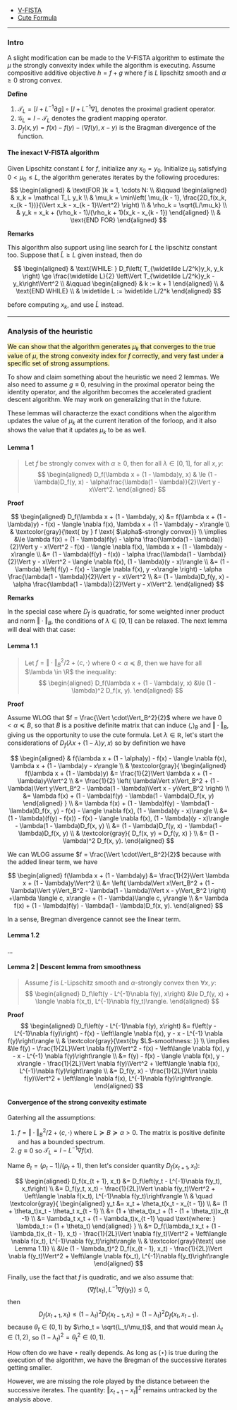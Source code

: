 - [V-FISTA](V-FISTA.md)
- [Cute Formula](../AMATH%20516%20Numerical%20Optimizations/Background/Euclidean%20Jensen's%20Equality.md)



---
### **Intro**

A slight modification can be made to the V-FISTA algorithm to estimate the $\mu$ the strongly convexity index while the algorithm is executing. 
Assume compositive additive objective $h = f + g$ where $f$ is $L$ lipschitz smooth and $\alpha \ge 0$ strong convex. 

**Define**
1. $\mathcal T_L = [I + L^{-1}\partial g]\circ[I + L^{-1}\nabla]$, denotes the proximal gradient operator. 
2. $\mathcal G_L = I - \mathcal T_L$ denotes the gradient mapping operator. 
3. $D_f(x, y) = f(x) - f(y) - \langle \nabla f(y), x - y\rangle$ is the Bragman divergence of the function. 

#### **The inexact V-FISTA algorithm**

Given Lipschitz constant $L$ for $f$, initialize any $x_0 = y_0$. 
Initialize $\mu_0$ satisfying $0 < \mu_0 \le L$, the algorithm generates iterates by the following procedures: 
$$
\begin{aligned}
    & \text{FOR }k = 1, \cdots N: 
    \\
    &\qquad
    \begin{aligned}
        & x_k = \mathcal T_L y_k
        \\
        & \mu_k = \min\left(
            \mu_{k - 1},
            \frac{2D_f(x_k, x_{k - 1})}{\Vert x_k - x_{k - 1}\Vert^2}
        \right)
        \\
        & \rho_k = \sqrt{L/\mu_k}
        \\
        & y_k = x_k + (\rho_k - 1)/(\rho_k + 1)(x_k - x_{k - 1})   
    \end{aligned}
    \\
    & \text{END FOR}
\end{aligned}
$$

**Remarks**

This algorithm also support using line search for $L$ the lipschitz constant too.
Suppose that $\widetilde L \ge L$ given instead, then do

$$
\begin{aligned}
    & \text{WHILE: }
    D_f\left(
        T_{\widetilde L/2^k}y_k, y_k
    \right) \ge 
    \frac{\widetilde L}{2}
    \left\Vert T_{\widetilde L/2^k}y_k - y_k\right\Vert^2
    \\
    &\qquad 
    \begin{aligned}
        & k := k + 1   
    \end{aligned}
    \\
    & \text{END WHILE}
    \\
    & \widetilde L := \widetilde L/2^k
\end{aligned}
$$

before computing $x_k$, and use $\widetilde L$ instead. 


----
### **Analysis of the heuristic**

<mark style="background: #FFF3A3A6;">We can show that the algorithm generates $\mu_k$ that converges to the true value of $\mu$, the strong convexity index for $f$ correctly, and very fast under a specific set of strong assumptions. 
</mark>

To show and claim something about the heuristic we need 2 lemmas. 
We also need to assume $g\equiv 0$, resulving in the proximal operator being the identity operator, and the algorithm becomes the accelerated gradient descent algorithm. 
We may work on generalizing that in the future. 

These lemmas will characterze the exact conditions when the algorithm updates the value of $\mu_k$ at the current iteration of the forloop, and it also shows the value that it updates $\mu_k$  to be as well. 

#### **Lemma 1**
> Let $f$ be strongly convex with $\alpha \ge 0$, then for all $\lambda \in [0, 1]$, for all $x, y$: 
> $$
> \begin{aligned}
>     D_f(\lambda x + (1 - \lambda)y, x)
>     & \le 
>     (1 - \lambda)D_f(y, x) - \alpha\frac{\lambda(1 - \lambda)}{2}\Vert y - x\Vert^2. 
> \end{aligned}
> $$

**Proof**

$$
\begin{aligned}
    D_f(\lambda x + (1 - \lambda)y, x)
    &= 
    f(\lambda x + (1 - \lambda)y) 
    - f(x) 
    - \langle \nabla f(x), \lambda x + (1 - \lambda)y - x\rangle
    \\
    & 
    \textcolor{gray}{\text{ by } f \text{ $\alpha$-strongly convex}}
    \\
    \implies &\le 
    \lambda f(x) + (1 - \lambda)f(y)
    - \alpha \frac{\lambda(1 - \lambda)}{2}\Vert y - x\Vert^2
    - f(x) 
    - \langle \nabla f(x), \lambda x + (1 - \lambda)y - x\rangle
    \\
    &= 
    (1 - \lambda)(f(y) - f(x))
    - \alpha \frac{\lambda(1 - \lambda)}{2}\Vert y - x\Vert^2
    - \langle \nabla f(x), (1 - \lambda)(y - x)\rangle
    \\
    &= (1 - \lambda)
    \left(
        f(y) - f(x) - \langle \nabla f(x), y -x\rangle
    \right)
    - \alpha \frac{\lambda(1 - \lambda)}{2}\Vert y - x\Vert^2
    \\
    &= (1 - \lambda)D_f(y, x) - \alpha \frac{\lambda(1 - \lambda)}{2}\Vert y - x\Vert^2. 
\end{aligned}
$$

**Remarks**

In the special case where $D_f$ is quadratic, for some weighted inner product and norm $\Vert \cdot\Vert_B$, the conditions of $\lambda \in [0, 1]$ can be relaxed. 
The next lemma will deal with that case: 

#### **Lemma 1.1**
> Let $f = \Vert \cdot\Vert^2_B/2 + \langle c, \cdot\rangle$ where $0 < \alpha \preceq B$, then we have for all $\lambda \in \R$ the inequality: 
> $$
> \begin{aligned}
>    D_f(\lambda x + (1 - \lambda)y, x) 
>    &\le 
>    (1 - \lambda)^2 D_f(x, y).
> \end{aligned}
> $$

**Proof**

Assume WLOG that $f = \frac{\Vert \cdot\Vert_B^2}{2}$ where we have $0 < \alpha \preceq B$, so that $B$ is a positive definite matrix that can induce $\langle ,\rangle_B$ and $\Vert \cdot\Vert_B$, giving us the opportunity to use the cute formula. 
Let $\lambda \in \mathbb R$, let's start the considerations of $D_f(\lambda x + (1 - \lambda)y, x)$ so by definition we have 

$$
\begin{aligned}
    & f(\lambda x + (1 - \alpha)y) - f(x) - \langle \nabla f(x), \lambda x + (1 - \lambda)y - x\rangle
    \\
    & \textcolor{gray}{
        \begin{aligned}
            f(\lambda x + (1 - \lambda)y) 
            &= 
            \frac{1}{2}\Vert \lambda x + (1 - \lambda)y\Vert^2
            \\
            &= 
            \frac{1}{2}
            \left(
                \lambda\Vert x\Vert_B^2 + (1 - \lambda)\Vert y\Vert_B^2
                - \lambda(1 - \lambda)\Vert x - y\Vert_B^2
            \right)
            \\
            &= 
            \lambda f(x) + (1 - \lambda)f(y) - \lambda(1 - \lambda)D_f(x, y)
        \end{aligned}
    }
    \\
    &= 
    \lambda f(x) + (1 - \lambda)f(y) - \lambda(1 - \lambda)D_f(x, y)
    - f(x) - \langle \nabla f(x), (1 - \lambda)(y - x)\rangle
    \\
    &= 
    (1 - \lambda)(f(y) - f(x))
    - f(x) - \langle \nabla f(x), (1 - \lambda)(y - x)\rangle
    - \lambda(1 - \lambda)D_f(x, y)
    \\
    &= (1 - \lambda)D_f(y, x) - \lambda(1 - \lambda)D_f(x, y)
    \\
    & 
    \textcolor{gray}{
        D_f(x, y) = D_f(y, x)
    }
    \\
    &= (1 - \lambda)^2 D_f(x, y). 
\end{aligned}
$$

We can WLOG assume $f = \frac{\Vert \cdot\Vert_B^2}{2}$ because with the added linear term, we have 

$$
\begin{aligned}
    f(\lambda x + (1 - \lambda)y) 
    &= 
    \frac{1}{2}\Vert \lambda x + (1 - \lambda)y\Vert^2
    \\
    &= \left(
        \lambda\Vert x\Vert_B^2 + (1 - \lambda)\Vert y\Vert_B^2
        - \lambda(1 - \lambda)\Vert x - y\Vert_B^2
    \right)
    +\lambda \langle c, x\rangle + (1 - \lambda)\langle c, y\rangle
    \\
    &= 
    \lambda f(x) + (1 - \lambda)f(y) - \lambda(1 - \lambda)D_f(x, y). 
\end{aligned}
$$

In a sense, Bregman divergence cannot see the linear term. 



#### **Lemma 1.2**
... 


#### **Lemma 2 | Descent lemma from smoothness**
> Assume $f$ is $L$-Lipschitz smooth and $\alpha$-strongly convex then $\forall x, y$: 
> $$
> \begin{aligned}
>   D_f\left(y - L^{-1}\nabla f(y), x\right) &\le D_f(y, x) + \langle \nabla f(x_t), L^{-1}\nabla f(y_t)\rangle. 
> \end{aligned}
> $$

**Proof**
$$
\begin{aligned}
    D_f\left(y - L^{-1}\nabla f(y), x\right)
    &= f\left(y - L^{-1}\nabla f(y)\right) 
    - f(x)
    - \left\langle \nabla f(x), y - x - L^{-1} \nabla f(y)\right\rangle
    \\
    & \textcolor{gray}{\text{by $L$-smoothness: }}
    \\
    \implies 
    &\le 
    f(y) - \frac{1}{2L}\Vert \nabla f(y)\Vert^2
    - f(x)
    - \left\langle \nabla f(x), y - x - L^{-1} \nabla f(y)\right\rangle
    \\
    &=
    f(y) - f(x) - \langle \nabla f(x), y - x\rangle
    - \frac{1}{2L}\Vert \nabla f(y)\Vert^2
    + \left\langle \nabla f(x), L^{-1}\nabla f(y)\right\rangle
    \\
    &= D_f(y, x)
    - \frac{1}{2L}\Vert \nabla f(y)\Vert^2
    + \left\langle \nabla f(x), L^{-1}\nabla f(y)\right\rangle. 
\end{aligned}
$$

#### **Convergence of the strong convexity estimate**

Gaterhing all the assumptions: 
1. $f = \Vert \cdot\Vert^2_B/2 + \langle c, \cdot\rangle$ where $L \succeq B \succeq \alpha > 0$. The matrix is positive definite and has a bounded spectrum. 
2. $g \equiv 0$ so $\mathcal T_L = I - L^{-1}\nabla f(x)$. 

Name $\theta_t = (\rho_t - 1)/(\rho_t + 1)$, then let's consider quantity $D_f(x_{t + 1}, x_t)$: 

$$
\begin{aligned}
    D_f(x_{t + 1}, x_t) &= 
    D_f\left(y_t - L^{-1}\nabla f(y_t), x_t\right)
    \\
    &= D_f(y_t, x_t)
    - \frac{1}{2L}\Vert \nabla f(y_t)\Vert^2
    + \left\langle \nabla f(x_t), L^{-1}\nabla f(y_t)\right\rangle
    \\
    & \quad 
    \textcolor{gray}{
        \begin{aligned}
            y_t &= x_t + \theta_t(x_t - x_{t - 1})
            \\
            &= (1 + \theta_t)x_t - \theta_t x_{t - 1}   
            \\
            &= (1 + \theta_t)x_t + (1 - (1 + \theta_t))x_{t -1}
            \\
            &= \lambda_t x_t + (1 - \lambda_t)x_{t -1} \quad \text{where: } \lambda_t := (1 + \theta_t)
        \end{aligned}
    }
    \\
    &= D_f(\lambda_t x_t + (1 - \lambda_t)x_{t - 1}, x_t) 
    - \frac{1}{2L}\Vert \nabla f(y_t)\Vert^2
    + \left\langle \nabla f(x_t), L^{-1}\nabla f(y_t)\right\rangle
    \\
    & \textcolor{gray}{\text{ use Lemma 1.1}}
    \\
    &\le 
    (1 - \lambda_t)^2 D_f(x_{t - 1}, x_t) 
    - \frac{1}{2L}\Vert \nabla f(y_t)\Vert^2
    + \left\langle \nabla f(x_t), L^{-1}\nabla f(y_t)\right\rangle
\end{aligned}
$$

Finally, use the fact that $f$ is quadratic, and we also assume that: 
$$
\left\langle \nabla f(x_t), L^{-1}\nabla f(y_t)\right\rangle \le 0, \tag{$\star$}
$$
then 
$$
    D_f(x_{t + 1}, x_t) \le (1 - \lambda_t)^2 D_f(x_{t - 1}, x_t) = (1 - \lambda_t)^2D_f(x_t, x_{t - 1}). 
$$ 
because $\theta_t \in (0, 1)$ by $\rho_t = \sqrt{L_t/\mu_t}$, and that would mean $\lambda_t \in (1, 2)$, so $(1 - \lambda_t)^2=\theta_t^2 \in (0, 1)$. 

How often do we have $\star$ really depends. 
As long as $(\star)$ is true during the execution of the algorithm, we have the Bregman of the successive iterates getting smaller. 

However, we are missing the role played by the distance between the successive iterates. 
The quantity: $\Vert x_{t +1} - x_t\Vert^2$ remains untracked by the analysis above. 







